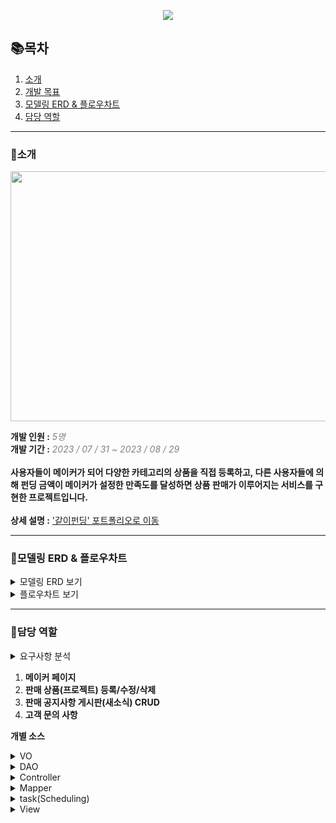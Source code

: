 <p align="center">
 <img src = "https://github.com/http-kjs/SecondProject/assets/124488773/eb762893-79fd-4569-bbf5-2f0108d33c6f">
</p>
  
## 📚목차  
  
1. [소개](#소개)
2. [개발 목표](#개발-목표)
3. [모델링 ERD & 플로우차트](#모델링-erd--플로우차트)
4. [담당 역할](#담당-역할)

---  
### 👋소개  
<p align="center">
 <img src = "https://github.com/http-kjs/SecondProject/assets/124488773/68306584-5c07-4c63-97ef-b814485c3632" height="400px", width="1200px">
</p>  
  
**개발 인원 :** *<span style = "color:gray">5명</span>*  
**개발 기간 :** *<span style = "color:gray">2023 / 07 / 31 ~ 2023 / 08 / 29</span>*  
<br>
**사용자들이 메이커가 되어 다양한 카테고리의 상품을 직접 등록하고, 다른 사용자들에 의해 펀딩 금액이 메이커가 설정한 만족도를 달성하면 상품 판매가 이루어지는 서비스를 구현한 프로젝트입니다.**  
<br>
**상세 설명 :** ['같이펀딩' 포트폴리오로 이동](https://ten-pond-80a.notion.site/ff46870bf6d54c4f888509d44df234d2?pvs=4)

---  
### 📃모델링 ERD & 플로우차트
<details>
  <summary>모델링 ERD 보기</summary>
  <img src = "https://github.com/http-kjs/SecondProject/assets/124488773/5698c01e-7663-432e-b192-ec09eb23ed2e">
</details>  
<details>
  <summary>플로우차트 보기</summary>
  <img src = "https://github.com/http-kjs/SecondProject/assets/124488773/df3cf033-13ef-4e5a-92e1-874f5a75d1c7">
</details>
  
---
### 🧑담당 역할
<details>
  <summary>요구사항 분석</summary>
  <img src = "https://github.com/http-kjs/SecondProject/assets/124488773/eb5a6c5e-c90e-483b-a23b-cb6d4eeb7f20"><br>
 <img src = "https://github.com/http-kjs/SecondProject/assets/124488773/70dba641-3090-4b50-8338-ef3078d01a9d">
</details>  
  
1. **메이커 페이지**
2. **판매 상품(프로젝트) 등록/수정/삭제**
3. **판매 공지사항 게시판(새소식) CRUD**
4. **고객 문의 사항**  
  
**개별 소스**  
<details>
  <summary>VO</summary>
  <ul>
   <li><a href="https://github.com/han-tomas/crowd-funding-project/blob/master/CrowdProject/src/main/java/com/sist/vo/FundVO.java">FundVO</a>: 펀딩 상품 등록 관련</li>
   <li><a href="https://github.com/han-tomas/crowd-funding-project/blob/master/CrowdProject/src/main/java/com/sist/vo/RewardVO.java">RewardVO</a>: 펀딩 상품 옵션 관련</li>
   <li><a href="https://github.com/han-tomas/crowd-funding-project/blob/master/CrowdProject/src/main/java/com/sist/vo/StoreVO.java">StoreVO</a>: 스토어 상품 관련</li>
   <li><a href="https://github.com/han-tomas/crowd-funding-project/blob/master/CrowdProject/src/main/java/com/sist/vo/StoreRewardVO.java">StoreRewarVO</a>: 스토어 상품 옵션 관련</li>
      <li><a href="https://github.com/han-tomas/crowd-funding-project/blob/master/CrowdProject/src/main/java/com/sist/vo/NewsVO.java">NewsVO</a>: 새소식 관련</li>
  <li><a href="https://github.com/han-tomas/crowd-funding-project/blob/master/CrowdProject/src/main/java/com/sist/vo/PageVO.java">PageVO</a>: 페이지네이션 관련</li>
  <li><a href="https://github.com/han-tomas/crowd-funding-project/blob/master/CrowdProject/src/main/java/com/sist/vo/QnAVO.java">QnAVO</a>: 고객 문의사항 관련</li>
  <li><a href="https://github.com/han-tomas/crowd-funding-project/blob/master/CrowdProject/src/main/java/com/sist/vo/ReplyVO.java">ReplyVO</a>: 문의 답변</li>
 </ul>
 
</details> 
<details>
  <summary>DAO</summary>
  <ul>
   <li><a href="https://github.com/han-tomas/crowd-funding-project/blob/master/CrowdProject/src/main/java/com/sist/dao/FundDAO.java">FundDAO</a>: 메이커 관련</li>
   <li><a href="https://github.com/han-tomas/crowd-funding-project/blob/master/CrowdProject/src/main/java/com/sist/dao/StoreDAO.java">StoreDAO</a>: 스토어 관련</li>
   <li><a href="https://github.com/han-tomas/crowd-funding-project/blob/master/CrowdProject/src/main/java/com/sist/dao/QnADAO.java">QnADAO</a>: 고객문의</li>
   <li><a href="https://github.com/han-tomas/crowd-funding-project/blob/master/CrowdProject/src/main/java/com/sist/dao/ReplyDAO.java">ReplyDAO</a>: 문의 답변</li>
 </ul> 
</details> 
<details>
  <summary>Controller</summary>
  <ul>
   <li><a href="https://github.com/han-tomas/crowd-funding-project/blob/master/CrowdProject/src/main/java/com/sist/web/MakerpageController.java">MakerpageController</a></li>
   <li><a href="https://github.com/han-tomas/crowd-funding-project/blob/master/CrowdProject/src/main/java/com/sist/web/MakerpageRestController.java">MakerpageRestController</a></li>
   <li><a href="https://github.com/han-tomas/crowd-funding-project/blob/master/CrowdProject/src/main/java/com/sist/web/StoreController.java">StoreController</a></li>
   <li><a href="https://github.com/han-tomas/crowd-funding-project/blob/master/CrowdProject/src/main/java/com/sist/web/StoreRestController.java">StoreRestController</a></li>
 </ul> 
</details> 
<details>
  <summary>Mapper</summary>
  <ul>
   <li><a href="https://github.com/han-tomas/crowd-funding-project/blob/master/CrowdProject/src/main/java/com/sist/mapper/FundMapper.java">FundMapper</a></li>
   <li><a href="https://github.com/han-tomas/crowd-funding-project/blob/master/CrowdProject/src/main/java/com/sist/mapper/fund-mapper.xml">fund-mapper</a>:MyBatis 이용</li>
   <li><a href="https://github.com/han-tomas/crowd-funding-project/blob/master/CrowdProject/src/main/java/com/sist/mapper/StoreMapper.java">StoreMapper</a></li>
   <li><a href="https://github.com/han-tomas/crowd-funding-project/blob/master/CrowdProject/src/main/java/com/sist/mapper/store-mapper.xml">store-mapper</a>:MyBatis 이용</li>
   <li><a href="https://github.com/han-tomas/crowd-funding-project/blob/master/CrowdProject/src/main/java/com/sist/mapper/QnAMapper.java">QnAMapper</a></li>
   <li><a href="https://github.com/han-tomas/crowd-funding-project/blob/master/CrowdProject/src/main/java/com/sist/mapper/qna-mapper.xml">qna-mapper</a>:MyBatis 이용</li>
   <li><a href="https://github.com/han-tomas/crowd-funding-project/blob/master/CrowdProject/src/main/java/com/sist/mapper/ReplyMapper.java">ReplyMapper</a></li>
 </ul> 
  
</details> 
<details>
 <summary>task(Scheduling)</summary>
 <a href ="https://github.com/han-tomas/crowd-funding-project/blob/master/CrowdProject/src/main/java/com/sist/task/ScheduledTask.java">ScheduledTask.java</a>
</details>
<details>
  <summary>View</summary>
  <ul>
   <li><a href ="https://github.com/han-tomas/crowd-funding-project/tree/master/CrowdProject/src/main/webapp/WEB-INF/makerpage">메이커 페이지</a></li>
   <li><a href ="https://github.com/han-tomas/crowd-funding-project/tree/master/CrowdProject/src/main/webapp/WEB-INF/store">스토어 페이지</a></li>
   <li><a href ="https://github.com/han-tomas/crowd-funding-project/tree/master/CrowdProject/src/main/webapp/WEB-INF/fund">펀딩 상품 상세</a></li>
  </ul>  
</details> 
